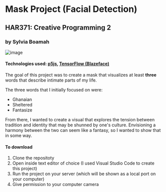 # Mask Project (Facial Detection)
## HAR371: Creative Programming 2
### by Sylvia Boamah

![image](https://user-images.githubusercontent.com/60356081/157490135-64268d5c-cc7d-4cda-a40d-9e9f92a3c4c7.png)

#### Technologies used: [p5js](https://p5js.org/), [TensorFlow (Blazeface)](https://www.npmjs.com/package/@tensorflow-models/blazeface) 

The goal of this project was to create a mask that visualizes at least **three** words that describe intimate parts of my life.

The three words that I initially focused on were:
* Ghanaian
* Sheltered
* Fantasize 

From there, I wanted to create a visual that explores the tension between tradition and identity that may be shunned by one's culture. Envisioning a harmony between the two can seem like a fantasy, so I wanted to show that in some way. 

#### To download
1. Clone the repositoty 
2. Open inside text editor of choice (I used Visual Studio Code to create this project)
3. Run the project on your server (which will be shown as a local port on your computer)
4. Give permission to your computer camera


